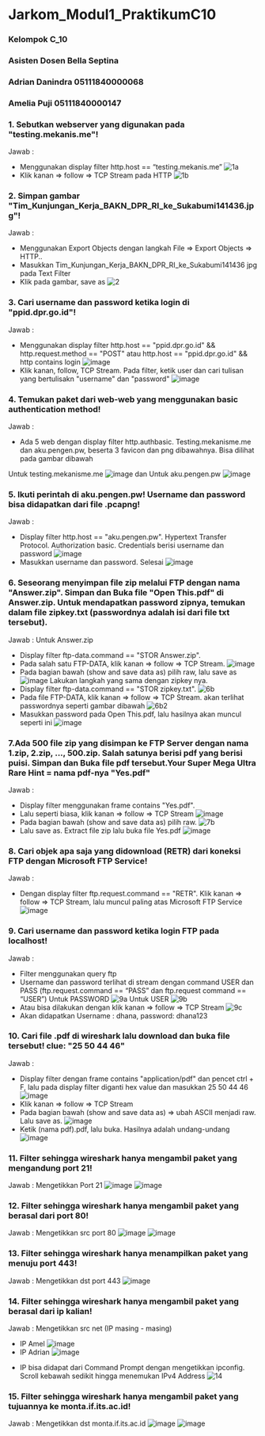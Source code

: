# Jarkom_Modul1_PraktikumC10

### Kelompok C_10
### Asisten Dosen Bella Septina 
### Adrian Danindra 05111840000068
### Amelia Puji     05111840000147

### 1. Sebutkan webserver yang digunakan pada "testing.mekanis.me"!
Jawab :
- Menggunakan display filter http.host ==  “testing.mekanis.me”
![1a](https://user-images.githubusercontent.com/57977401/96018508-f2138b00-0e7d-11eb-8752-79cbf9a28578.png)
- Klik kanan => follow => TCP Stream pada HTTP
![1b](https://user-images.githubusercontent.com/57977401/96018737-369f2680-0e7e-11eb-9a59-c786456542df.png)

### 2. Simpan gambar "Tim_Kunjungan_Kerja_BAKN_DPR_RI_ke_Sukabumi141436.jpg"!
Jawab :
- Menggunakan Export Objects dengan langkah 
  File => Export Objects => HTTP..
- Masukkan Tim_Kunjungan_Kerja_BAKN_DPR_RI_ke_Sukabumi141436 jpg pada Text Filter 
- Klik pada gambar, save as
![2](https://user-images.githubusercontent.com/57977401/96018892-5f272080-0e7e-11eb-8110-f3972c22195d.png)

### 3.	Cari username dan password ketika login di "ppid.dpr.go.id"!
Jawab : 
- Menggunakan display filter http.host == "ppid.dpr.go.id" && http.request.method == "POST" atau http.host == "ppid.dpr.go.id" && http contains login
![image](https://user-images.githubusercontent.com/57977401/96019076-9990bd80-0e7e-11eb-96e8-be0e98032b9c.png)
- Klik kanan, follow, TCP Stream. Pada filter, ketik user dan cari tulisan yang bertulisakn "username" dan "password"
 ![image](https://user-images.githubusercontent.com/57977401/96019076-9990bd80-0e7e-11eb-96e8-be0e98032b9c.png)

### 4. Temukan paket dari web-web yang menggunakan basic authentication method!
Jawab : 
- Ada 5 web dengan display filter http.authbasic. 
Testing.mekanisme.me dan aku.pengen.pw, beserta 3 favicon dan png dibawahnya. Bisa dilihat pada gambar dibawah

Untuk testing.mekanisme.me
![image](https://user-images.githubusercontent.com/57977401/96019205-ca70f280-0e7e-11eb-94ab-222b1194948e.png)
dan
Untuk aku.pengen.pw
![image](https://user-images.githubusercontent.com/57977401/96019365-0310cc00-0e7f-11eb-9f68-6a6db55f473a.png)

### 5. Ikuti perintah di aku.pengen.pw! Username dan password bisa didapatkan dari file .pcapng!
Jawab : 
- Display filter http.host == "aku.pengen.pw". Hypertext Transfer Protocol. Authorization basic. Credentials berisi username dan password
![image](https://user-images.githubusercontent.com/57977401/96019511-36ebf180-0e7f-11eb-97f2-090de3183dc9.png)
- Masukkan username dan password. Selesai
![image](https://user-images.githubusercontent.com/57977401/96019594-4e2adf00-0e7f-11eb-86cb-6cc4aa982fb9.png)

### 6. Seseorang menyimpan file zip melalui FTP dengan nama "Answer.zip". Simpan dan Buka file "Open This.pdf" di Answer.zip. Untuk mendapatkan password zipnya, temukan dalam file zipkey.txt (passwordnya adalah isi dari file txt tersebut).
Jawab : 
Untuk Answer.zip
- Display filter ftp-data.command == "STOR Answer.zip".
- Pada salah satu FTP-DATA, klik kanan => follow => TCP Stream. 
![image](https://user-images.githubusercontent.com/57977401/96019637-5f73eb80-0e7f-11eb-9463-184b26e832c1.png)
- Pada bagian bawah (show and save data as) pilih raw, lalu save as
![image](https://user-images.githubusercontent.com/57977401/96019675-70246180-0e7f-11eb-8499-6af41c897ab6.png)
Lakukan langkah yang sama dengan zipkey nya. 
-  Display filter ftp-data.command == "STOR zipkey.txt".
![6b](https://user-images.githubusercontent.com/57977401/96020000-f8a30200-0e7f-11eb-98a6-c2ee6856497f.png)
- Pada file FTP-DATA, klik kanan => follow => TCP Stream. akan terlihat passwordnya seperti gambar dibawah
![6b2](https://user-images.githubusercontent.com/57977401/96020176-33a53580-0e80-11eb-936f-287ff1d87e77.png)
- Masukkan password pada Open This.pdf, lalu hasilnya akan muncul seperti ini
![image](https://user-images.githubusercontent.com/57977401/96020306-664f2e00-0e80-11eb-937d-e3652d830942.png)

### 7.Ada 500 file zip yang disimpan ke FTP Server dengan nama 1.zip, 2.zip, ..., 500.zip. Salah satunya berisi pdf yang berisi puisi. Simpan dan Buka file pdf tersebut.Your Super Mega Ultra Rare Hint = nama pdf-nya "Yes.pdf"
Jawab : 
- Display filter menggunakan frame contains "Yes.pdf". 
- Lalu seperti biasa, klik kanan => follow => TCP Stream
![image](https://user-images.githubusercontent.com/57977401/96020410-91398200-0e80-11eb-8eb7-8e5102e0d68e.png)
- Pada bagian bawah (show and save data as) pilih raw. 
![7b](https://user-images.githubusercontent.com/57977401/96020611-df4e8580-0e80-11eb-812c-08aa3eaa0765.png)
- Lalu save as. Extract file zip lalu buka file Yes.pdf
![image](https://user-images.githubusercontent.com/57977401/96020662-f2f9ec00-0e80-11eb-985f-f3da415b5833.png)

### 8. Cari objek apa saja yang didownload (RETR) dari koneksi FTP dengan Microsoft FTP Service!
Jawab : 
- Dengan display filter ftp.request.command == "RETR". Klik kanan => follow => TCP Stream, lalu muncul paling atas Microsoft FTP Service
![image](https://user-images.githubusercontent.com/57977401/96020920-5421bf80-0e81-11eb-9b93-44dd830df0ee.png)

### 9. Cari username dan password ketika login FTP pada localhost!
Jawab : 
- Filter menggunakan query ftp
- Username dan password terlihat di stream dengan command USER dan PASS (ftp.request.command == “PASS” dan ftp.request command == “USER”)
Untuk PASSWORD 
![9a](https://user-images.githubusercontent.com/57977401/96022531-94823d00-0e83-11eb-9f3e-b9bbd4f90b02.png)
Untuk USER
![9b](https://user-images.githubusercontent.com/57977401/96022672-cbf0e980-0e83-11eb-90dd-b3ee2a97706d.png)
- Atau bisa dilakukan dengan klik kanan => follow => TCP Stream
![9c](https://user-images.githubusercontent.com/57977401/96022871-1f633780-0e84-11eb-90a6-97d1ed84463d.png)
- Akan didapatkan Username : dhana, password: dhana123

### 10. Cari file .pdf di wireshark lalu download dan buka file tersebut! clue: "25 50 44 46" 
Jawab : 
- Display filter dengan frame contains "application/pdf" dan pencet ctrl + F, lalu pada display filter diganti hex value dan masukkan 25 50 44 46
![image](https://user-images.githubusercontent.com/57977401/96022933-386be880-0e84-11eb-809a-d7a538723b2f.png)
- Klik kanan => follow => TCP Stream
- Pada bagian bawah (show and save data as) => ubah ASCII menjadi raw. Lalu save as.
![image](https://user-images.githubusercontent.com/57977401/96022988-533e5d00-0e84-11eb-965f-e2e5d6d878e8.png)
- Ketik (nama pdf).pdf, lalu buka. Hasilnya adalah undang-undang
![image](https://user-images.githubusercontent.com/57977401/96023030-63563c80-0e84-11eb-932f-2e1fd88d87e8.png)

### 11. Filter sehingga wireshark hanya mengambil paket yang mengandung port 21!
Jawab : 
Mengetikkan Port 21
![image](https://user-images.githubusercontent.com/57977401/96023157-900a5400-0e84-11eb-87aa-fc041e49270a.png)
![image](https://user-images.githubusercontent.com/57977401/96023164-939ddb00-0e84-11eb-8a15-2f7048cd0be0.png)

### 12. Filter sehingga wireshark hanya mengambil paket yang berasal dari port 80!
Jawab : 
Mengetikkan src port 80
![image](https://user-images.githubusercontent.com/57977401/96023233-b03a1300-0e84-11eb-9305-999df1d43a60.png)
![image](https://user-images.githubusercontent.com/57977401/96023239-b29c6d00-0e84-11eb-9e18-851b6d9aa672.png)

### 13. Filter sehingga wireshark hanya menampilkan paket yang menuju port 443!
Jawab : 
Mengetikkan dst port 443
![image](https://user-images.githubusercontent.com/57977401/96023345-dcee2a80-0e84-11eb-8109-f8ce8d3fcae9.png)

### 14. Filter sehingga wireshark hanya mengambil paket yang berasal dari ip kalian!
Jawab : 
Mengetikkan src net (IP masing - masing)
- IP Amel
![image](https://user-images.githubusercontent.com/57977401/96023660-56861880-0e85-11eb-8449-a5b0f3c4e56a.png)
- IP Adrian 
![image](https://user-images.githubusercontent.com/57977401/96023688-630a7100-0e85-11eb-9830-46c3ee4b8f83.png)
* IP bisa didapat dari Command Prompt dengan mengetikkan ipconfig. Scroll kebawah sedikit hingga menemukan IPv4 Address
![14](https://user-images.githubusercontent.com/57977401/96023622-479f6600-0e85-11eb-8961-6d3444128c1e.png)

### 15. Filter sehingga wireshark hanya mengambil paket yang tujuannya ke monta.if.its.ac.id!
Jawab : 
Mengetikkan dst monta.if.its.ac.id
![image](https://user-images.githubusercontent.com/57977401/96023876-a2d15880-0e85-11eb-9a76-2aac859e768f.png)
![image](https://user-images.githubusercontent.com/57977401/96023881-a533b280-0e85-11eb-8acf-4364cb5639d0.png)
